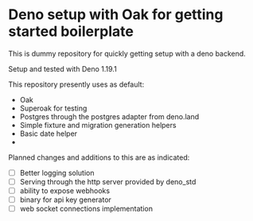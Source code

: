 # Deno setup with Oak for getting started boilerplate

This is dummy repository for quickly getting setup with a deno backend.

Setup and tested with Deno 1.19.1

This repository presently uses as default:

- Oak
- Superoak for testing
- Postgres through the postgres adapter from deno.land
- Simple fixture and migration generation helpers
- Basic date helper
-

Planned changes and additions to this are as indicated:

- [ ] Better logging solution
- [ ] Serving through the http server provided by deno_std
- [ ] ability to expose webhooks
- [ ] binary for api key generator
- [ ] web socket connections implementation
